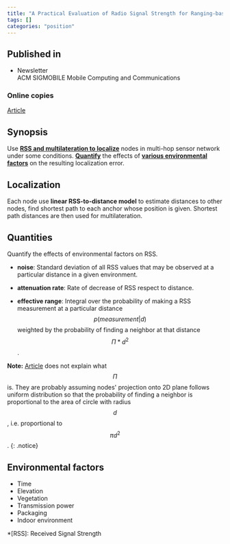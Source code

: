 ```yaml
---
title: "A Practical Evaluation of Radio Signal Strength for Ranging-based Localization (2007)"
tags: []
categories: "position"
---
```


## Published in
- Newsletter  
ACM SIGMOBILE Mobile Computing and Communications 

### Online copies
[Article][article_link]

## Synopsis
Use [**RSS and multilateration to localize**](#localization) nodes in multi-hop sensor network under some conditions. [**Quantify**](#quantities) the effects of [**various environmental factors**](#environmental-factors) on the resulting localization error.

## Localization
Each node use **linear RSS-to-distance model** to estimate distances to other nodes, find shortest path to each anchor whose position is given. Shortest path distances are then used for multilateration.

## Quantities
Quantify the effects of environmental factors on RSS.
- **noise**: Standard deviation of all RSS values that may be observed at a particular distance in a given environment.

- **attenuation rate**: Rate of decrease of RSS respect to distance.

- **effective range**: Integral over the probability of making a RSS measurement at a particular distance 
$$p(\mathit{measurement}| d)$$ weighted by the probability of finding a neighbor at that distance $$\Pi * d^2$$.

**Note:** [Article](article_link) does not explain what $$\Pi$$ is. They are probably assuming nodes' projection onto 2D plane follows uniform distribution so that the probability of finding a neighbor is proportional to the area of circle with radius $$d$$, i.e. proportional to $$\pi d^2$$.
{: .notice}

## Environmental factors
- Time
- Elevation
- Vegetation
- Transmission power
- Packaging
- Indoor environment

[article_link]: http://www.chriskarlof.com/papers/whitehouse07practical.pdf

*[RSS]: Received Signal Strength
